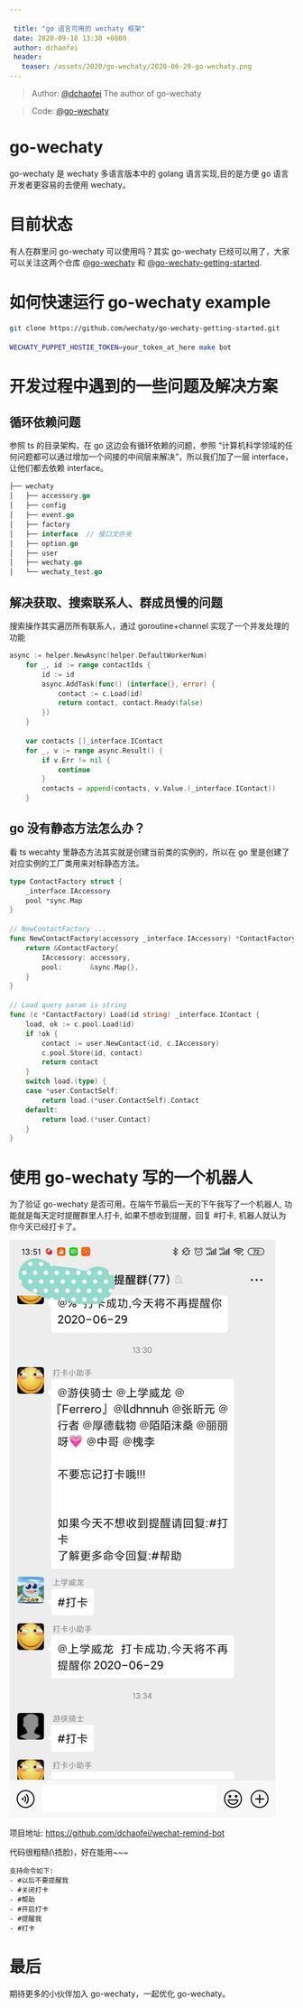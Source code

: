 ```yaml
---

 title: "go 语言可用的 wechaty 框架"
 date: 2020-09-18 13:30 +0800
 author: dchaofei
 header:
   teaser: /assets/2020/go-wechaty/2020-06-29-go-wechaty.png
---
```


<!-- markdownlint-disable -->

> Author: [@dchaofei](https://github.com/dchaofei) The author of go-wechaty 

> Code: [@go-wechaty](https://github.com/wechaty/go-wechaty)

# go-wechaty
go-wechaty 是 wechaty 多语言版本中的 golang 语言实现,目的是方便 go 语言开发者更容易的去使用 wechaty。

<!--more-->

# 目前状态
有人在群里问 go-wechaty 可以使用吗？其实 go-wechaty 已经可以用了，大家可以关注这两个仓库 [@go-wechaty](https://github.com/wechaty/go-wechaty) 和 [@go-wechaty-getting-started](https://github.com/wechaty/go-wechaty-getting-started).

# 如何快速运行 go-wechaty example
```bash
git clone https://github.com/wechaty/go-wechaty-getting-started.git

WECHATY_PUPPET_HOSTIE_TOKEN=your_token_at_here make bot
```

# 开发过程中遇到的一些问题及解决方案
## 循环依赖问题
参照 ts 的目录架构，在 go 这边会有循环依赖的问题，参照 “计算机科学领域的任何问题都可以通过增加一个间接的中间层来解决”，所以我们加了一层 interface，让他们都去依赖 interface。
```go
├── wechaty
│   ├── accessory.go
│   ├── config
│   ├── event.go
│   ├── factory
│   ├── interface  // 接口文件夹
│   ├── option.go
│   ├── user
│   ├── wechaty.go
│   └── wechaty_test.go
```
## 解决获取、搜索联系人、群成员慢的问题
搜索操作其实遍历所有联系人，通过 goroutine+channel 实现了一个并发处理的功能
```go
async := helper.NewAsync(helper.DefaultWorkerNum)
	for _, id := range contactIds {
		id := id
		async.AddTask(func() (interface{}, error) {
			contact := c.Load(id)
			return contact, contact.Ready(false)
		})
	}

	var contacts []_interface.IContact
	for _, v := range async.Result() {
		if v.Err != nil {
			continue
		}
		contacts = append(contacts, v.Value.(_interface.IContact))
	}
```

## go 没有静态方法怎么办？
看 ts wecahty 里静态方法其实就是创建当前类的实例的，所以在 go 里是创建了对应实例的工厂类用来对标静态方法。
```go
type ContactFactory struct {
	_interface.IAccessory
	pool *sync.Map
}

// NewContactFactory ...
func NewContactFactory(accessory _interface.IAccessory) *ContactFactory {
	return &ContactFactory{
		IAccessory: accessory,
		pool:       &sync.Map{},
	}
}

// Load query param is string
func (c *ContactFactory) Load(id string) _interface.IContact {
	load, ok := c.pool.Load(id)
	if !ok {
		contact := user.NewContact(id, c.IAccessory)
		c.pool.Store(id, contact)
		return contact
	}
	switch load.(type) {
	case *user.ContactSelf:
		return load.(*user.ContactSelf).Contact
	default:
		return load.(*user.Contact)
	}
}
```

# 使用 go-wechaty 写的一个机器人
为了验证 go-wechaty 是否可用，在端午节最后一天的下午我写了一个机器人, 功能就是每天定时提醒群里人打卡, 如果不想收到提醒，回复 #打卡, 机器人就认为你今天已经打卡了。

![image1](/assets/2020/go-wechaty/2020-06-29-image1.jpeg)

项目地址: https://github.com/dchaofei/wechat-remind-bot

代码很粗糙(\捂脸️)，好在能用~~~
```text
支持命令如下:
- #以后不要提醒我
- #关闭打卡
- #帮助
- #开启打卡
- #提醒我
- #打卡
```

# 最后
期待更多的小伙伴加入 go-wechaty，一起优化 go-wechaty。
 
